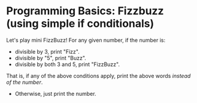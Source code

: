 # Programming Basics: Fizzbuzz (using simple if conditionals)

Let's play mini FizzBuzz! For any given number, if the number is: 
- divisible by 3, print "Fizz". 
- divisible by "5", print "Buzz". 
- divisible by both 3 and 5, print "FizzBuzz". 

That is, if any of the above conditions apply, print the above words *instead of the number*.

- Otherwise, just print the number.

